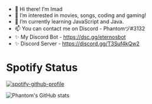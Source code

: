 - 👋 Hi there! I’m Imad
- 👀 I’m interested in movies, songs, coding and gaming!
- 🌱 I’m currently learning JavaScript and Java.
- 📫 You can contact me on Discord - Phantomヅ#3132
- ✨ My Discord Bot - https://dsc.gg/eternosbot
- ✨ Discord Server - https://discord.gg/T3Suf4kQw2


# Spotify Status

[![spotify-github-profile](https://spotify-github-profile.vercel.app/api/view?uid=00o9b8nf3dvh4ajesfbqxyc7w&cover_image=true&theme=default&bar_color=c931c4&bar_color_cover=false)](https://spotify-github-profile.vercel.app/api/view?uid=00o9b8nf3dvh4ajesfbqxyc7w&redirect=true)

![Phantom's GitHub stats](https://github-readme-stats.vercel.app/api?username=PhantomImad&show_icons=true&theme=dark)  



